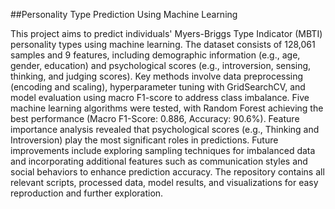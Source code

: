 ##Personality Type Prediction Using Machine Learning

This project aims to predict individuals' Myers-Briggs Type Indicator (MBTI) personality types using machine learning. The dataset consists of 128,061 samples and 9 features, including demographic information (e.g., age, gender, education) and psychological scores (e.g., introversion, sensing, thinking, and judging scores). Key methods involve data preprocessing (encoding and scaling), hyperparameter tuning with GridSearchCV, and model evaluation using macro F1-score to address class imbalance. Five machine learning algorithms were tested, with Random Forest achieving the best performance (Macro F1-Score: 0.886, Accuracy: 90.6%). Feature importance analysis revealed that psychological scores (e.g., Thinking and Introversion) play the most significant roles in predictions. Future improvements include exploring sampling techniques for imbalanced data and incorporating additional features such as communication styles and social behaviors to enhance prediction accuracy. The repository contains all relevant scripts, processed data, model results, and visualizations for easy reproduction and further exploration.

